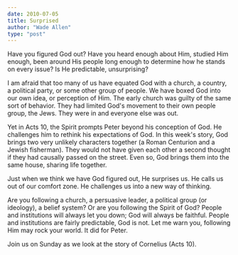 ```yaml
---
date: 2010-07-05
title: Surprised
author: "Wade Allen"
type: "post"
---
```


Have you figured God out?  Have you heard enough about Him, studied Him enough, been around His people long enough to determine how he stands on every issue?  Is He predictable, unsurprising?

I am afraid that too many of us have equated God with a church, a country, a political party, or some other group of people.  We have boxed God into our own idea, or perception of Him.  The early church was guilty of the same sort of behavior.  They had limited God's movement to their own people group, the Jews.  They were in and everyone else was out.

Yet in Acts 10, the Spirit prompts Peter beyond his conception of God.  He challenges him to rethink his expectations of God.  In this week's story, God brings two very unlikely characters together (a Roman Centurion and a Jewish fisherman).  They would not have given each other a second thought if they had causally passed on the street.  Even so, God brings them into the same house, sharing life together.

Just when we think we have God figured out, He surprises us. He calls us out of our comfort zone.  He challenges us into a new way of thinking.

Are you following a church, a persuasive leader, a political group (or ideology), a belief system?  Or are you following the Spirit of God?  People and institutions will always let you down; God will always be faithful.  People and institutions are fairly predictable, God is not. Let me warn you, following Him may rock your world.  It did for Peter.

Join us on Sunday as we look at the story of Cornelius (Acts 10).
